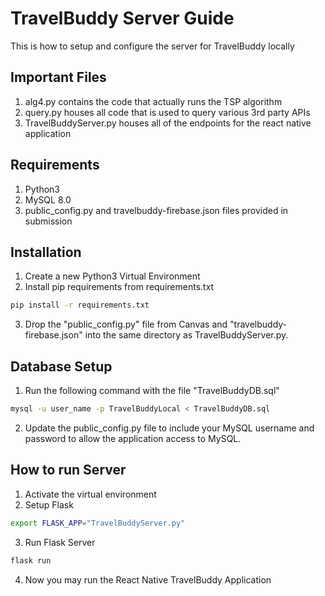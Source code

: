 # TravelBuddy Server Guide
This is how to setup and configure the server for TravelBuddy locally

## Important Files
1. alg4.py contains the code that actually runs the TSP algorithm
2. query.py houses all code that is used to query various 3rd party APIs
3. TravelBuddyServer.py houses all of the endpoints for the react native application

## Requirements
1. Python3
2. MySQL 8.0
3. public_config.py and travelbuddy-firebase.json files provided in submission

## Installation

1. Create a new Python3 Virtual Environment
2. Install pip requirements from requirements.txt

```bash
pip install -r requirements.txt
```

3. Drop the "public_config.py" file from Canvas and "travelbuddy-firebase.json" into the same directory as TravelBuddyServer.py.

## Database Setup

1. Run the following command with the file "TravelBuddyDB.sql"

```bash
mysql -u user_name -p TravelBuddyLocal < TravelBuddyDB.sql
```

2. Update the public_config.py file to include your MySQL username and password to allow the application access to MySQL.


## How to run Server

1. Activate the virtual environment
2. Setup Flask

```bash
export FLASK_APP="TravelBuddyServer.py"
```

3. Run Flask Server
```bash
flask run
```

4. Now you may run the React Native TravelBuddy Application